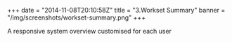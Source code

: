 +++
date = "2014-11-08T20:10:58Z"
title = "3.Workset Summary"
banner = "/img/screenshots/workset-summary.png"
+++

A responsive system overview customised for each user